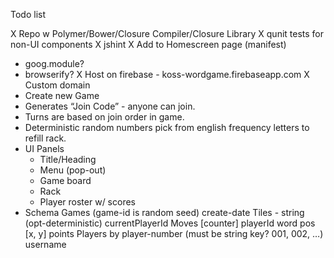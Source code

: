 Todo list

X Repo w Polymer/Bower/Closure Compiler/Closure Library
X qunit tests for non-UI components
X jshint
X Add to Homescreen page (manifest)
- goog.module?
- browserify?
X Host on firebase - koss-wordgame.firebaseapp.com
X Custom domain
- Create new Game
- Generates “Join Code” - anyone can join.
- Turns are based on join order in game.
- Deterministic random numbers pick from english frequency letters to refill rack.
- UI Panels
  - Title/Heading
  - Menu (pop-out)
  - Game board
  - Rack
  - Player roster w/ scores
- Schema
  Games (game-id is random seed)
    create-date
    Tiles - string (opt-deterministic)
    currentPlayerId
    Moves [counter]
      playerId
      word
      pos [x, y]
      points
    Players by player-number (must be string key? 001, 002, …)
      username
